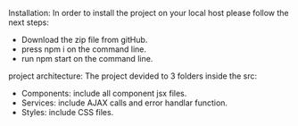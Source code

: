 Installation:
In order to install the project on your local host please follow the next steps:
* Download the zip file from gitHub.
* press npm i on the command line.
* run npm start on the command line.

project architecture:
The project devided to 3 folders inside the src:
* Components: include all component jsx files.
* Services: include AJAX calls and error handlar function.
* Styles: include CSS files. 
